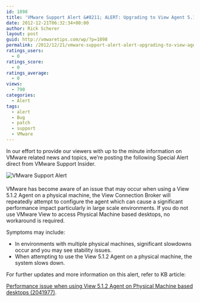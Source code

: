 ```yaml
---
id: 1898
title: 'VMware Support Alert &#8211; ALERT: Upgrading to View Agent 5.1.2 can result in performance issues'
date: 2012-12-21T06:32:34+00:00
author: Rick Scherer
layout: post
guid: http://vmwaretips.com/wp/?p=1898
permalink: /2012/12/21/vmware-support-alert-alert-upgrading-to-view-agent-5-1-2-can-result-in-performance-issues/
ratings_users:
  - 0
ratings_score:
  - 0
ratings_average:
  - 0
views:
  - 790
categories:
  - Alert
tags:
  - alert
  - Bug
  - patch
  - support
  - VMware
---
```

In our effort to provide our viewers with up to the minute information on VMware related news and topics, we&#8217;re posting the following Special Alert direct from VMware Support Insider.

<img class="asset asset-image at-xid-6a00d8341c328153ef01543330c84d970c alignleft" style="margin: 0px 25px 5px 0px; border: 0px;" title="VMware Support Alert" src="http://blogs.vmware.com/tp/.a/6a00d8341c328153ef01543330c84d970c-800wi" alt="VMware Support Alert" border="0" />

VMware has become aware of an issue that may occur when using a View 5.1.2 Agent on a physical machine, the View Connection Broker will repeatedly attempt to configure the agent which can cause a significant performance impact particularly in large scale environments. If you do not use VMware View to access Physical Machine based desktops, no workaround is required.

Symptoms may include:

  * In environments with multiple physical machines, significant slowdowns occur and you may see stability issues.
  * When attempting to use the View 5.1.2 Agent on a physical machine, the system slows down.

For further updates and more information on this alert, refer to KB article:
  
<a href="http://kb.vmware.com/kb/2041977" target="_blank">Performance issue when using View 5.1.2 Agent on Physical Machine based desktops (2041977)</a>.